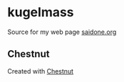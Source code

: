 # kugelmass

Source for my web page [saidone.org](http://saidone.org)

## Chestnut
Created with [Chestnut](http://plexus.github.io/chestnut/)

